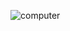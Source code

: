 ![computer](https://www.futuretimeline.net/blog/images/276-fastest-brain-computer-interface-spelling.jpg)

